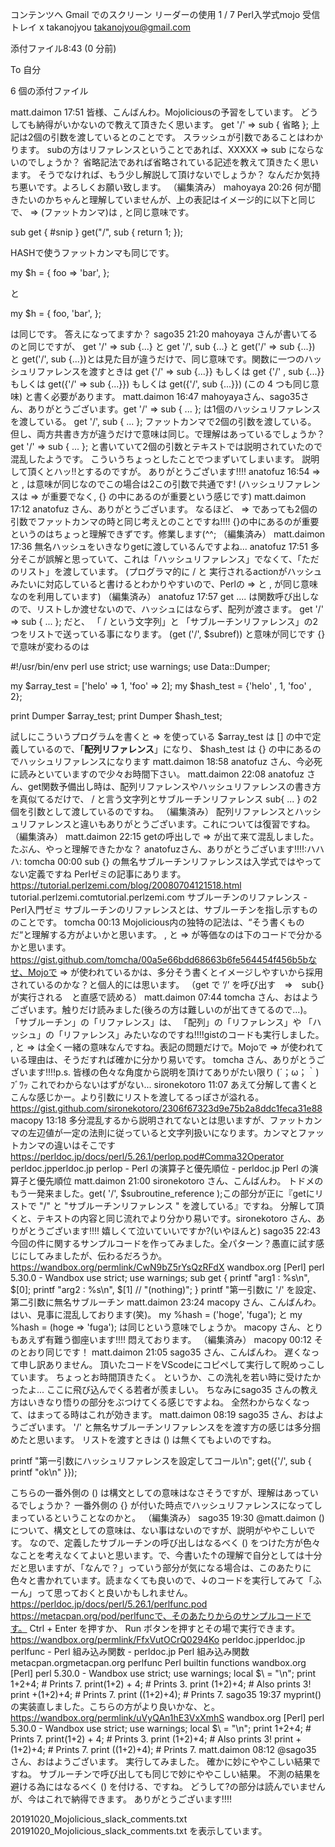 
コンテンツへ
Gmail でのスクリーン リーダーの使用
1 / 7
Perl入学式mojo
受信トレイ
	x
takanojyou <takanojyou@gmail.com>
	
添付ファイル8:43 (0 分前)
	
To 自分

6 個の添付ファイル
	
	
	

matt.daimon 17:51
皆様、こんばんわ。Mojoliciousの予習をしています。
どうしても納得がいかないので教えて頂きたく思います。
get '/' => sub { 省略 };
上記は2個の引数を渡しているとのことです。
スラッシュが引数であることはわかります。
subの方はリファレンスということであれば、XXXXX => sub にならないのでしょうか？
省略記法であれば省略されている記述を教えて頂きたく思います。
そうでなければ、もう少し解説して頂けないでしょうか？
なんだか気持ち悪いです。よろしくお願い致します。 （編集済み） 
mahoyaya 20:26
何が聞きたいのかちゃんと理解していませんが、上の表記はイメージ的に以下と同じで、 => (ファットカンマ)は , と同じ意味です。

sub get {
  #snip
}
get("/", sub { return 1; });

HASHで使うファットカンマも同じです。

my $h = {
  foo => 'bar',
};

と

my $h = {
  foo, 'bar',
};

は同じです。
答えになってますか？
sago35 21:20
mahoyaya さんが書いてるのと同じですが、 get '/' => sub {...} と get '/', sub {...} と get('/' => sub {...}) と get('/', sub {...})とは見た目が違うだけで、同じ意味です。関数に一つのハッシュリファレンスを渡すときは get {'/' => sub {...}} もしくは get {'/' , sub {...}} もしくは get({'/' => sub {...}}) もしくは get({'/', sub {...}}) (この 4 つも同じ意味) と書く必要があります。
matt.daimon 16:47
mahoyayaさん、sago35さん、ありがとうございます。get '/' => sub { ... }; は1個のハッシュリファレンスを渡している。
get '/', sub { ... }; ファットカンマで2個の引数を渡している。
但し、両方共書き方が違うだけで意味は同じ。で理解はあっているでしょうか？get '/' => sub { ... }; と書いていて2個の引数とテキストでは説明されていたので混乱したようです。
こういうちょっとしたことでつまずいてしまいます。
説明して頂くとハッ!!とするのですが。
ありがとうございます!!!!
anatofuz 16:54
=> と , は意味が同じなのでこの場合は2この引数で共通です!
(ハッシュリファレンスは => が重要でなく, {} の中にあるのが重要という感じです)
matt.daimon 17:12
anatofuz さん、ありがとうございます。
なるほど、 => であっても2個の引数でファットカンマの時と同じ考えとのことですね!!!!
{}の中にあるのが重要というのはちょっと理解できずです。修業します(^^; （編集済み） 
matt.daimon 17:36
無名ハッシュをいきなりgetに渡しているんですよね...
anatofuz 17:51
多分そこが誤解と思っていて、これは「ハッシュリファレンス」でなくて、「ただのリスト」を渡しています。
(プログラマ的に / と 実行されるactionがハッシュみたいに対応していると書けるとわかりやすいので、Perlの => と , が同じ意味なのを利用しています) （編集済み） 
anatofuz 17:57
get .... は関数呼び出しなので、リストしか渡せないので、ハッシュにはならず、配列が渡さます。
get '/' => sub { ... }; だと、 「 / という文字列」と 「サブルーチンリファレンス」の2つをリストで送っている事になります。 (get ('/', $subref)) と意味が同じです
{} で意味が変わるのは

#!/usr/bin/env perl
use strict;
use warnings;
use Data::Dumper;

my $array_test = ['helo' => 1, 'foo' => 2];
my $hash_test  = {'helo' , 1, 'foo' , 2};

print Dumper $array_test;
print Dumper $hash_test;

試しにこういうプログラムを書くと => を使っている $array_test は [] の中で定義しているので、「**配列リファレンス**」になり、 $hash_test は {} の中にあるのでハッシュリファレンスになります
matt.daimon 18:58
anatofuz さん、今必死に読みといていますので少々お時間下さい。
matt.daimon 22:08
anatofuz さん、get関数予備出し時は、配列リファレンスやハッシュリファレンスの書き方を真似てるだけで、 /  と言う文字列とサブルーチンリファレンス sub{ ... }   の2個を引数として渡しているのですね。 （編集済み） 
配列リファレンスとハッシュリファレンスと違いもありがとうございます。これについては復習ですね。 （編集済み） 
matt.daimon 22:15
getの呼出しで => が出て来て混乱しました。
たぶん、やっと理解できたかな？
anatofuzさん、ありがとうございます!!!!:ハハハ:
tomcha 00:00
sub {} の無名サブルーチンリファレンスは入学式ではやってない定義ですね
Perlゼミの記事にあります。
https://tutorial.perlzemi.com/blog/20080704121518.html
tutorial.perlzemi.comtutorial.perlzemi.com
サブルーチンのリファレンス - Perl入門ゼミ
サブルーチンのリファレンスとは、サブルーチンを指し示すもののことです。
tomcha 00:13
Mojolicious内の独特の記法は、“そう書くものだ“と理解する方がよいかと思います。
, と => が等価なのは下のコードで分かるかと思います。
https://gist.github.com/tomcha/00a5e66bdd68663b6fe564454f456b5bなせ、Mojoで => が使われているかは、多分そう書くとイメージしやすいから採用されているのかな？と個人的には思います。
（get で ‘/’ を呼び出す　=>　sub{}が実行される　と直感で読める）
matt.daimon 07:44
tomcha さん、おはようございます。触りだけ読みました(後ろの方は難しいのが出てきてるので...)。
「サブルーチン」の「リファレンス」は、
「配列」の「リファレンス」や
「ハッシュ」の「リファレンス」みたいなのですね!!!!gistのコードも実行しました。
, と => は全く一緒の意味なんですね。表記の問題だけで。Mojoで => が使われている理由は、そうだすれば確かに分かり易いです。
tomcha さん、ありがとうございます!!!!p.s.
皆様の色々な角度から説明を頂けてありがたい限り (´；ω；｀)ﾌﾞﾜｯ
これでわからないはずがない...
sironekotoro 11:07
あえて分解して書くとこんな感じかー。より引数にリストを渡してるっぽさが溢れる。
https://gist.github.com/sironekotoro/2306f67323d9e75b2a8ddc1feca31e88
macopy 13:18
多分混乱するから説明されてないとは思いますが、ファットカンマの左辺値が一定の法則に従っていると文字列扱いになります。カンマとファットカンマの違いはそこです
https://perldoc.jp/docs/perl/5.26.1/perlop.pod#Comma32Operator
perldoc.jpperldoc.jp
perlop - Perl の演算子と優先順位 - perldoc.jp
Perl の演算子と優先順位
matt.daimon 21:00
sironekotoro さん、こんばんわ。
トドメのもう一発来ました。get( '/', $subroutine_reference );この部分が正に『getにリストで "/" と "サブルーチンリファレンス " を渡している』ですね。
分解して頂くと、テキストの内容と同じ流れでより分かり易いです。sironekotoro さん、ありがとうございます!!!!
嬉しくて泣いていいですか?(いやほんと)
sago35 22:43
今回の件に関するサンプルコードを作ってみました。全パターン？愚直に試す感じにしてみましたが、伝わるだろうか。
https://wandbox.org/permlink/CwN9bZ5rYsQzRFdX
wandbox.org
[Perl] perl 5.30.0 - Wandbox
use strict; use warnings; sub get { printf "arg1 : %s\n", $[0]; printf "arg2 : %s\n", $[1] // "(nothing)"; } printf "第一引数に '/' を設定、第二引数に無名サブルーチン
matt.daimon 23:24
macopy さん、こんばんわ。
はい、見事に混乱しております(笑)。
my %hash = ('hoge', 'fuga');
と
my %hash = (hoge => 'fuga');
は同じという意味でしょうか。
macopy さん、とりもあえず有難う御座います!!!!
悶えております。 （編集済み） 
macopy 00:12
そのとおり同じです！
matt.daimon 21:05
sago35 さん、こんばんわ。
遅くなって申し訳ありません。
頂いたコードをVScodeにコピペして実行して睨めっこしています。
ちょっとお時間頂きたく。
というか、この洗礼を若い時に受けたかったよ...
ここに飛び込んでくる若者が羨ましい。
ちなみにsago35 さんの教え方はいきなり悟りの部分をぶつけてくる感じですよね。
全然わからなくなって、はまってる時はこれが効きます。
matt.daimon 08:19
sago35 さん、おはようございます。
'/' と無名サブルーチンリファレンスをを渡す方の感じは多分掴めたと思います。
リストを渡すときは () は無くてもよいのですね。

printf "第一引数にハッシュリファレンスを設定してコール\n";
get({'/',   sub { printf "ok\n" }});

こちらの一番外側の () は構文としての意味はなさそうですが、理解はあっているでしょうか？
一番外側の {} が付いた時点でハッシュリファレンスになってしまっているということなのかと。 （編集済み） 
sago35 19:30
@matt.daimon
() について、構文としての意味は、ない事はないのですが、説明がややこしいです。
なので、定義したサブルーチンの呼び出しはなるべく () をつけた方が色々なことを考えなくてよいと思います。で、今書いた↑の理解で自分としては十分だと思いますが、「なんで？」っていう部分が気になる場合は、このあたりに色々と書かれています。読まなくても良いので、↓のコードを実行してみて「ふーん」って思っておくと良いかもしれません。
https://perldoc.jp/docs/perl/5.26.1/perlfunc.pod
https://metacpan.org/pod/perlfuncで、そのあたりからのサンプルコードです。 Ctrl + Enter を押すか、 Run ボタンを押すとその場で実行できます。
https://wandbox.org/permlink/FfxVutOCrQ0294Ko
perldoc.jpperldoc.jp
perlfunc - Perl 組み込み関数 - perldoc.jp
Perl 組み込み関数
metacpan.orgmetacpan.org
perlfunc
Perl builtin functions
wandbox.org
[Perl] perl 5.30.0 - Wandbox
use strict; use warnings; local $\ = "\n"; print 1+2+4; # Prints 7. print(1+2) + 4; # Prints 3. print (1+2)+4; # Also prints 3! print +(1+2)+4; # Prints 7. print ((1+2)+4); # Prints 7.
sago35 19:37
myprint() の実装直しました。こちらの方がより良いかな、と。
https://wandbox.org/permlink/uVyQAn1hE3VxXmhS
wandbox.org
[Perl] perl 5.30.0 - Wandbox
use strict; use warnings; local $\ = "\n"; print 1+2+4; # Prints 7. print(1+2) + 4; # Prints 3. print (1+2)+4; # Also prints 3! print +(1+2)+4; # Prints 7. print ((1+2)+4); # Prints 7.
matt.daimon 08:12
@sago35 さん、おはようございます。
実行してみました。
確かに妙にややこしい結果ですね。
サブルーチンで呼び出しても同じで妙にややこしい結果。
不測の結果を避ける為にはなるべく () を付ける、ですね。
どうして?の部分は読んでいませんが、今はこれで納得できます。
ありがとうございます!!!!

20191020_Mojolicious_slack_comments.txt
20191020_Mojolicious_slack_comments.txt を表示しています。
